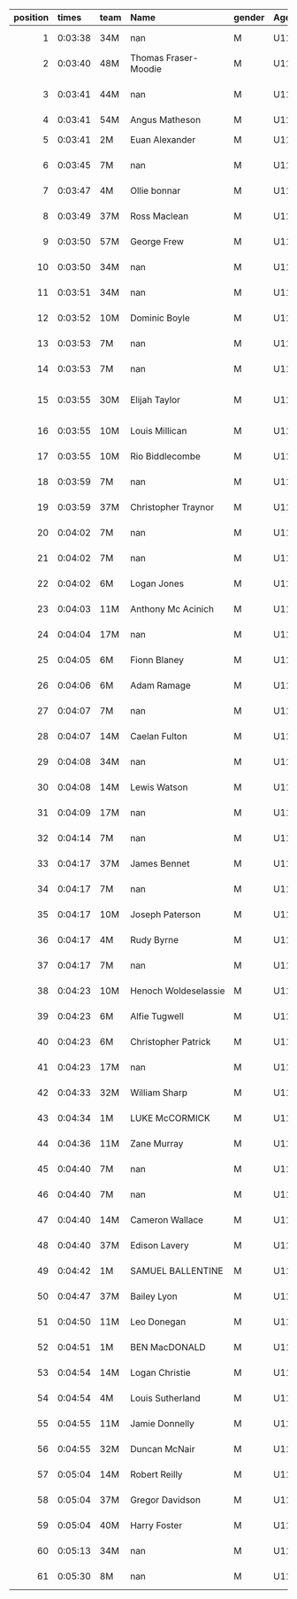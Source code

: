 |   position | times   | team   | Name                 | gender   | AgeCat   |   clubnumber | Club name                  | Website                                |
|-----------:|:--------|:-------|:---------------------|:---------|:---------|-------------:|:---------------------------|:---------------------------------------|
|          1 | 0:03:38 | 34M    | nan                  | M        | U11      |           34 | Kilbarchan AAC             | https://kilbarchanaac.org.uk/          |
|          2 | 0:03:40 | 48M    | Thomas Fraser-Moodie | M        | U11      |           48 | Springburn Harriers        | https://www.springburnharriers.co.uk/  |
|          3 | 0:03:41 | 44M    | nan                  | M        | U11      |           44 | North Ayrshire AAC         | https://naathletics.co.uk/             |
|          4 | 0:03:41 | 54M    | Angus Matheson       | M        | U11      |           54 | VP-Glasgow                 | https://www.vp-glasgow.com             |
|          5 | 0:03:41 | 2M     | Euan Alexander       | M        | U11      |            2 | Kilmarnock H&AC            | http://www.kilmarnockharriers.com/     |
|          6 | 0:03:45 | 7M     | nan                  | M        | U11      |            7 | Giffnock North AC          | https://www.giffnocknorth.co.uk/       |
|          7 | 0:03:47 | 4M     | Ollie bonnar         | M        | U11      |            4 | Inverclyde AC              | https://www.inverclydeac.org/          |
|          8 | 0:03:49 | 37M    | Ross Maclean         | M        | U11      |           37 | Law & District AAC         | http://www.lawaac.co.uk/               |
|          9 | 0:03:50 | 57M    | George Frew          | M        | U11      |           57 | Whitemoss AAC              | https://whitemossaac.co.uk/            |
|         10 | 0:03:50 | 34M    | nan                  | M        | U11      |           34 | Kilbarchan AAC             | https://kilbarchanaac.org.uk/          |
|         11 | 0:03:51 | 34M    | nan                  | M        | U11      |           34 | Kilbarchan AAC             | https://kilbarchanaac.org.uk/          |
|         12 | 0:03:52 | 10M    | Dominic Boyle        | M        | U11      |           10 | Shettleston Harriers       | http://shettlestonharriers.org.uk/     |
|         13 | 0:03:53 | 7M     | nan                  | M        | U11      |            7 | Giffnock North AC          | https://www.giffnocknorth.co.uk/       |
|         14 | 0:03:53 | 7M     | nan                  | M        | U11      |            7 | Giffnock North AC          | https://www.giffnocknorth.co.uk/       |
|         15 | 0:03:55 | 30M    | Elijah Taylor        | M        | U11      |           30 | Greenock Glenpark Harriers | https://greenockglenparkharriers.com/  |
|         16 | 0:03:55 | 10M    | Louis Millican       | M        | U11      |           10 | Shettleston Harriers       | http://shettlestonharriers.org.uk/     |
|         17 | 0:03:55 | 10M    | Rio Biddlecombe      | M        | U11      |           10 | Shettleston Harriers       | http://shettlestonharriers.org.uk/     |
|         18 | 0:03:59 | 7M     | nan                  | M        | U11      |            7 | Giffnock North AC          | https://www.giffnocknorth.co.uk/       |
|         19 | 0:03:59 | 37M    | Christopher Traynor  | M        | U11      |           37 | Law & District AAC         | http://www.lawaac.co.uk/               |
|         20 | 0:04:02 | 7M     | nan                  | M        | U11      |            7 | Giffnock North AC          | https://www.giffnocknorth.co.uk/       |
|         21 | 0:04:02 | 7M     | nan                  | M        | U11      |            7 | Giffnock North AC          | https://www.giffnocknorth.co.uk/       |
|         22 | 0:04:02 | 6M     | Logan Jones          | M        | U11      |            6 | Cambuslang Harriers        | https://cambuslangharriers.org/        |
|         23 | 0:04:03 | 11M    | Anthony Mc Acinich   | M        | U11      |           11 | Airdrie Harriers           | http://airdrieharriers.org/            |
|         24 | 0:04:04 | 17M    | nan                  | M        | U11      |           17 | Calderglen Harriers        | http://www.calderglenharriers.org.uk/  |
|         25 | 0:04:05 | 6M     | Fionn Blaney         | M        | U11      |            6 | Cambuslang Harriers        | https://cambuslangharriers.org/        |
|         26 | 0:04:06 | 6M     | Adam Ramage          | M        | U11      |            6 | Cambuslang Harriers        | https://cambuslangharriers.org/        |
|         27 | 0:04:07 | 7M     | nan                  | M        | U11      |            7 | Giffnock North AC          | https://www.giffnocknorth.co.uk/       |
|         28 | 0:04:07 | 14M    | Caelan Fulton        | M        | U11      |           14 | Ayr Seaforth AC            | https://www.ayrseaforth.co.uk/         |
|         29 | 0:04:08 | 34M    | nan                  | M        | U11      |           34 | Kilbarchan AAC             | https://kilbarchanaac.org.uk/          |
|         30 | 0:04:08 | 14M    | Lewis Watson         | M        | U11      |           14 | Ayr Seaforth AC            | https://www.ayrseaforth.co.uk/         |
|         31 | 0:04:09 | 17M    | nan                  | M        | U11      |           17 | Calderglen Harriers        | http://www.calderglenharriers.org.uk/  |
|         32 | 0:04:14 | 7M     | nan                  | M        | U11      |            7 | Giffnock North AC          | https://www.giffnocknorth.co.uk/       |
|         33 | 0:04:17 | 37M    | James Bennet         | M        | U11      |           37 | Law & District AAC         | http://www.lawaac.co.uk/               |
|         34 | 0:04:17 | 7M     | nan                  | M        | U11      |            7 | Giffnock North AC          | https://www.giffnocknorth.co.uk/       |
|         35 | 0:04:17 | 10M    | Joseph Paterson      | M        | U11      |           10 | Shettleston Harriers       | http://shettlestonharriers.org.uk/     |
|         36 | 0:04:17 | 4M     | Rudy Byrne           | M        | U11      |            4 | Inverclyde AC              | https://www.inverclydeac.org/          |
|         37 | 0:04:17 | 7M     | nan                  | M        | U11      |            7 | Giffnock North AC          | https://www.giffnocknorth.co.uk/       |
|         38 | 0:04:23 | 10M    | Henoch Woldeselassie | M        | U11      |           10 | Shettleston Harriers       | http://shettlestonharriers.org.uk/     |
|         39 | 0:04:23 | 6M     | Alfie Tugwell        | M        | U11      |            6 | Cambuslang Harriers        | https://cambuslangharriers.org/        |
|         40 | 0:04:23 | 6M     | Christopher Patrick  | M        | U11      |            6 | Cambuslang Harriers        | https://cambuslangharriers.org/        |
|         41 | 0:04:23 | 17M    | nan                  | M        | U11      |           17 | Calderglen Harriers        | http://www.calderglenharriers.org.uk/  |
|         42 | 0:04:33 | 32M    | William Sharp        | M        | U11      |           32 | Helensburgh AAC            | https://www.helensburghaac.com/        |
|         43 | 0:04:34 | 1M     | LUKE McCORMICK       | M        | U11      |            1 | East Kilbride AC           | http://www.ekac.org.uk/                |
|         44 | 0:04:36 | 11M    | Zane Murray          | M        | U11      |           11 | Airdrie Harriers           | http://airdrieharriers.org/            |
|         45 | 0:04:40 | 7M     | nan                  | M        | U11      |            7 | Giffnock North AC          | https://www.giffnocknorth.co.uk/       |
|         46 | 0:04:40 | 7M     | nan                  | M        | U11      |            7 | Giffnock North AC          | https://www.giffnocknorth.co.uk/       |
|         47 | 0:04:40 | 14M    | Cameron Wallace      | M        | U11      |           14 | Ayr Seaforth AC            | https://www.ayrseaforth.co.uk/         |
|         48 | 0:04:40 | 37M    | Edison Lavery        | M        | U11      |           37 | Law & District AAC         | http://www.lawaac.co.uk/               |
|         49 | 0:04:42 | 1M     | SAMUEL BALLENTINE    | M        | U11      |            1 | East Kilbride AC           | http://www.ekac.org.uk/                |
|         50 | 0:04:47 | 37M    | Bailey Lyon          | M        | U11      |           37 | Law & District AAC         | http://www.lawaac.co.uk/               |
|         51 | 0:04:50 | 11M    | Leo Donegan          | M        | U11      |           11 | Airdrie Harriers           | http://airdrieharriers.org/            |
|         52 | 0:04:51 | 1M     | BEN MacDONALD        | M        | U11      |            1 | East Kilbride AC           | http://www.ekac.org.uk/                |
|         53 | 0:04:54 | 14M    | Logan Christie       | M        | U11      |           14 | Ayr Seaforth AC            | https://www.ayrseaforth.co.uk/         |
|         54 | 0:04:54 | 4M     | Louis Sutherland     | M        | U11      |            4 | Inverclyde AC              | https://www.inverclydeac.org/          |
|         55 | 0:04:55 | 11M    | Jamie Donnelly       | M        | U11      |           11 | Airdrie Harriers           | http://airdrieharriers.org/            |
|         56 | 0:04:55 | 32M    | Duncan McNair        | M        | U11      |           32 | Helensburgh AAC            | https://www.helensburghaac.com/        |
|         57 | 0:05:04 | 14M    | Robert Reilly        | M        | U11      |           14 | Ayr Seaforth AC            | https://www.ayrseaforth.co.uk/         |
|         58 | 0:05:04 | 37M    | Gregor Davidson      | M        | U11      |           37 | Law & District AAC         | http://www.lawaac.co.uk/               |
|         59 | 0:05:04 | 40M    | Harry Foster         | M        | U11      |           40 | Motherwell AC              | https://motherwellac.com/              |
|         60 | 0:05:13 | 34M    | nan                  | M        | U11      |           34 | Kilbarchan AAC             | https://kilbarchanaac.org.uk/          |
|         61 | 0:05:30 | 8M     | nan                  | M        | U11      |            8 | Bellahouston Harriers      | http://www.bellahoustonharriers.co.uk/ |